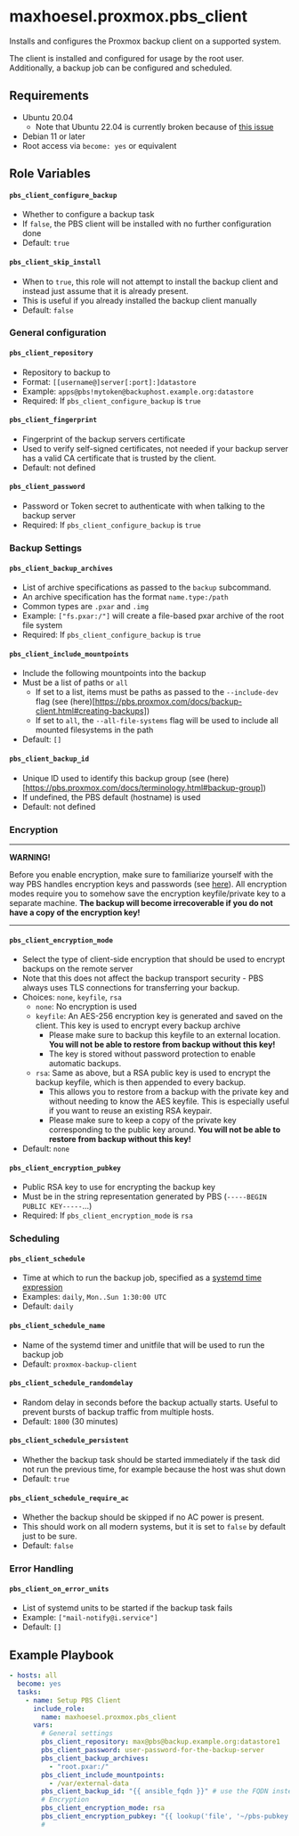 # maxhoesel.proxmox.pbs_client

Installs and configures the Proxmox backup client on a supported system.

The client is installed and configured for usage by the root user.
Additionally, a backup job can be configured and scheduled.

## Requirements

- Ubuntu 20.04
    - Note that Ubuntu 22.04 is currently broken because of [this issue](https://bugzilla.proxmox.com/show_bug.cgi?id=4191)
- Debian 11 or later
- Root access via `become: yes` or equivalent

## Role Variables

#### `pbs_client_configure_backup`
- Whether to configure a backup task
- If `false`, the PBS client will be installed with no further configuration done
- Default: `true`

#### `pbs_client_skip_install`
- When to `true`, this role will not attempt to install the backup client and instead just assume that it is already present.
- This is useful if you already installed the backup client manually
- Default: `false`

### General configuration

#### `pbs_client_repository`
- Repository to backup to
- Format: `[[username@]server[:port]:]datastore`
- Example: `apps@pbs!mytoken@backuphost.example.org:datastore`
- Required: If `pbs_client_configure_backup` is `true`

#### `pbs_client_fingerprint`
- Fingerprint of the backup servers certificate
- Used to verify self-signed certificates, not needed if your backup server has a valid CA certificate that is trusted by the client.
- Default: not defined

#### `pbs_client_password`
- Password or Token secret to authenticate with when talking to the backup server
- Required: If `pbs_client_configure_backup` is `true`

### Backup Settings

#### `pbs_client_backup_archives`
- List of archive specifications as passed to the `backup` subcommand.
- An archive specification has the format `name.type:/path`
- Common types are `.pxar` and `.img`
- Example: `["fs.pxar:/"]` will create a file-based pxar archive of the root file system
- Required: If `pbs_client_configure_backup` is `true`

#### `pbs_client_include_mountpoints`
- Include the following mountpoints into the backup
- Must be a list of paths or `all`
  - If set to a list, items must be paths as passed to the `--include-dev` flag (see (here)[https://pbs.proxmox.com/docs/backup-client.html#creating-backups])
  - If set to `all`, the `--all-file-systems` flag will be used to include all mounted filesystems in the path
- Default: `[]`

#### `pbs_client_backup_id`
- Unique ID used to identify this backup group (see (here)[https://pbs.proxmox.com/docs/terminology.html#backup-group])
- If undefined, the PBS default (hostname) is used
- Default: not defined

### Encryption

---

**WARNING!**

Before you enable encryption, make sure to familiarize yourself with the way PBS handles encryption keys and passwords (see [here](https://pbs.proxmox.com/docs/backup-client.html#encryption)).
All encryption modes require you to somehow save the encryption keyfile/private key to a separate machine.
**The backup will become irrecoverable if you do not have a copy of the encryption key!**

---

#### `pbs_client_encryption_mode`
- Select the type of client-side encryption that should be used to encrypt backups on the remote server
- Note that this does not affect the backup transport security - PBS always uses TLS connections for transferring your backup.
- Choices: `none`, `keyfile`, `rsa`
  - `none`: No encryption is used
  - `keyfile`: An AES-256 encryption key is generated and saved on the client. This key is used to encrypt every backup archive
    - Please make sure to backup this keyfile to an external location. **You will not be able to restore from backup without this key!**
    - The key is stored without password protection to enable automatic backups.
  - `rsa`: Same as above, but a RSA public key is used to encrypt the backup keyfile, which is then appended to every backup.
    - This allows you to restore from a backup with the private key and without needing to know the AES keyfile. This is especially useful if you want to reuse an existing RSA keypair.
    - Please make sure to keep a copy of the private key corresponding to the public key around. **You will not be able to restore from backup without this key!**
- Default: `none`

#### `pbs_client_encryption_pubkey`
- Public RSA key to use for encrypting the backup key
- Must be in the string representation generated by PBS (`-----BEGIN PUBLIC KEY-----`...)
- Required: If `pbs_client_encryption_mode` is `rsa`

### Scheduling

#### `pbs_client_schedule`
- Time at which to run the backup job, specified as a [systemd time expression](https://www.freedesktop.org/software/systemd/man/systemd.time.html#)
- Examples: `daily`, `Mon..Sun 1:30:00 UTC`
- Default: `daily`

#### `pbs_client_schedule_name`
- Name of the systemd timer and unitfile that will be used to run the backup job
- Default: `proxmox-backup-client`

#### `pbs_client_schedule_randomdelay`
- Random delay in seconds before the backup actually starts. Useful to prevent bursts of backup traffic from multiple hosts.
- Default: `1800` (30 minutes)

#### `pbs_client_schedule_persistent`
- Whether the backup task should be started immediately if the task did not run the previous time, for example because the host was shut down
- Default: `true`

#### `pbs_client_schedule_require_ac`
- Whether the backup should be skipped if no AC power is present.
- This should work on all modern systems, but it is set to `false` by default just to be sure.
- Default: `false`

### Error Handling

#### `pbs_client_on_error_units`
- List of systemd units to be started if the backup task fails
- Example: `["mail-notify@i.service"]`
- Default: `[]`

## Example Playbook

```yaml
- hosts: all
  become: yes
  tasks:
    - name: Setup PBS Client
      include_role:
        name: maxhoesel.proxmox.pbs_client
      vars:
        # General settings
        pbs_client_repository: max@pbs@backup.example.org:datastore1
        pbs_client_password: user-password-for-the-backup-server
        pbs_client_backup_archives:
          - "root.pxar:/"
        pbs_client_include_mountpoints:
          - /var/external-data
        pbs_client_backup_id: "{{ ansible_fqdn }}" # use the FQDN instead of just the hostname
        # Encryption
        pbs_client_encryption_mode: rsa
        pbs_client_encryption_pubkey: "{{ lookup('file', '~/pbs-pubkey.pem') }}"
        #

```

